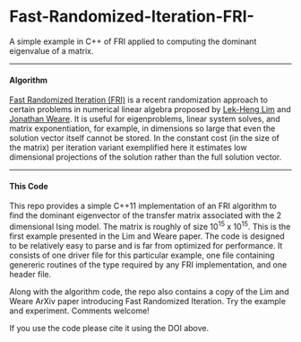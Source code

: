 # Fast-Randomized-Iteration-FRI-
A simple example in C++ of FRI applied to computing the dominant eigenvalue of a matrix.


---
#### Algorithm

[Fast Randomized Iteration (FRI)](http://arxiv.org/abs/1207.2866) is a recent randomization approach to certain problems in numerical linear algebra proposed by [Lek-Heng Lim](http://www.stat.uchicago.edu/~lekheng/) and [Jonathan Weare](http://www.stat.uchicago.edu/~weare/). It is useful for eigenproblems, linear system solves, and matrix exponentiation, for example, in dimensions so large that even the solution vector itself cannot be stored.  In the constant cost (in the size of the matrix) per iteration variant exemplified here it estimates low dimensional projections of the solution rather than the full solution vector.

---
#### This Code

This repo provides a simple C++11 implementation of an FRI algorithm to find the dominant eigenvector of the transfer matrix associated with the 2 dimensional Ising model.  The matrix is roughly of size 10<sup>15</sup> x 10<sup>15</sup>.  This is the first example presented in the Lim and Weare paper.  The code is designed to be relatively easy to parse and is far from optimized for performance.  It consists of one driver file for this particular example, one file containing genereric routines of the type required by any FRI implementation, and one header file.

Along with the algorithm code, the repo also contains a copy of the Lim and Weare ArXiv paper introducing Fast Randomized Iteration. Try the example and experiment.  Comments welcome!

If you use the code please cite it using the DOI above.
